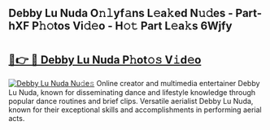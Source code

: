 ## Debby Lu Nuda O𝚗𝚕yf𝚊ns L𝚎a𝚔ed N𝚞𝚍es - Part-hXF P𝚑𝚘tos Vi𝚍𝚎o - H𝚘𝚝 Part L𝚎a𝚔s 6Wjfy

# <h2><a href="http://kf1p1qu.oniu.top/?m=Debby+Lu+Nuda">🔗👉 🔴 Debby Lu Nuda P𝚑ot𝚘𝚜 V𝚒d𝚎o</a></h2>

[![Debby Lu Nuda Nu𝚍e𝚜](https://i.imgur.com/0qMVB7G.gif)](http://kf1p1qu.oniu.top/?m=Debby+Lu+Nuda)
Online creator and multimedia entertainer Debby Lu Nuda, known for disseminating dance and lifestyle knowledge through popular dance routines and brief clips. Versatile aerialist Debby Lu Nuda, known for their exceptional skills and accomplishments in performing aerial acts.  
